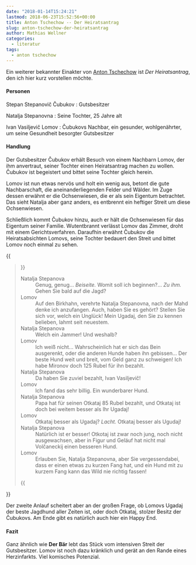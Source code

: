 ```yaml
---
date: "2018-01-14T15:24:21"
lastmod: 2018-06-23T15:52:56+00:00
title: Anton Tschechow -- Der Heiratsantrag
slug: anton-tschechow-der-heiratsantrag
author: Mathias Wellner
categories:
  - literatur
tags:
  - anton tschechow
---
```

Ein weiterer bekannter Einakter von [Anton Tschechow](https://de.wikipedia.org/wiki/Anton_Pawlowitsch_Tschechow) ist *Der Heiratsantrag*, den ich hier kurz vorstellen möchte. 
<!--more-->

#### Personen

Stepan Stepanovič Čubukov
:   Gutsbesitzer

Natalja Stepanovna
:   Seine Tochter, 25 Jahre alt

Ivan Vasiljevič Lomov
:   Čubukovs Nachbar, ein gesunder, wohlgenährter, um seine Gesundheit besorgter Gutsbesitzer

#### Handlung

Der Gutsbesitzer Čubukov erhält Besuch von einem Nachbarn Lomov, der ihm anvertraut, seiner Tochter einen Heiratsantrag machen zu wollen. Čubukov ist begeistert und bittet seine Tochter gleich herein. 

Lomov ist nun etwas nervös und holt ein wenig aus, betont die gute Nachbarschaft, die aneinanderliegenden Felder und Wälder. Im Zuge dessen erwähnt er die Ochsenwiesen, die er als sein Eigentum betrachtet. Das sieht Natalja aber ganz anders, es entbrennt ein heftiger Streit um diese Ochsenwiesen. 

Schließlich kommt Čubukov hinzu, auch er hält die Ochsenwiesen für das Eigentum seiner Familie. Wutentbrannt verlässt Lomov das Zimmer, droht mit einem Gerichtsverfahren. Daraufhin erwähnt Čubukov die Heiratsabsichten Lomovs, seine Tochter bedauert den Streit und bittet Lomov noch einmal zu sehen. 

{{<blockquote>}}
  <dl class="mb-0">
    <dt>Natalja Stepanova</dt>
    <dd>Genug, genug... <em>Beiseite.</em> Womit soll ich beginnen?... <em>Zu ihm.</em> Gehen Sie bald auf die Jagd?</dd>
    <dt>Lomov</dt>
    <dd>Auf den Birkhahn, verehrte Natalja Stepanovna, nach der Mahd denke ich anzufangen. Auch, haben Sie es gehört? Stellen Sie sich vor, welch ein Unglück! Mein Ugadaj, den Sie zu kennen belieben, lahmt seit neuestem.</dd>
    <dt>Natalja Stepanova</dt>
    <dd>Welch ein Jammer! Und weshalb?</dd>
    <dt>Lomov</dt>
    <dd>Ich weiß nicht... Wahrscheinlich hat er sich das Bein ausgerenkt, oder die anderen Hunde haben ihn gebissen... Der beste Hund weit und breit, vom Geld ganz zu schweigen! Ich habe Mironov doch 125 Rubel für ihn bezahlt.</dd>
    <dt>Natalja Stepanova</dt>
    <dd>Da haben Sie zuviel bezahlt, Ivan Vasiljevič!</dd>
    <dt>Lomov</dt>
    <dd>Ich fand das sehr billig. Ein wunderbarer Hund.</dd>
    <dt>Natalja Stepanova</dt>
    <dd>Papa hat für seinen Otkataj 85 Rubel bezahlt, und Otkataj ist doch bei weitem besser als Ihr Ugadaj!</dd>
    <dt>Lomov</dt>
    <dd>Otkataj besser als Ugadaj? <em>Lacht.</em> Otkataj besser als Ugudaj!</dd>
    <dt>Natalja Stepanova</dt>
    <dd>Natürlich ist er besser! Otkotaj ist zwar noch jung, noch nicht ausgewachsen, aber in Figur und Geläuf hat nicht mal Volčaneckij einen besseren Hund.</dd>
    <dt>Lomov</dt>
    <dd>Erlauben Sie, Natalja Stepanovna, aber Sie vergessendabei, dass er einen etwas zu kurzen Fang hat, und ein Hund mit zu kurzem Fang kann das Wild nie richtig fassen!</dd>
  </dl>
{{</blockquote>}}

Der zweite Anlauf scheitert aber an der großen Frage, ob Lomovs Ugadaj der beste Jagdhund aller Zeiten ist, oder doch Otkataj, stolzer Besitz der Čubukovs. Am Ende gibt es natürlich auch hier ein Happy End. 

#### Fazit

Ganz ähnlich wie **Der Bär** lebt das Stück vom intensiven Streit der Gutsbesitzer. Lomov ist noch dazu kränklich und gerät an den Rande eines Herzinfarkts. Viel komisches Potenzial.